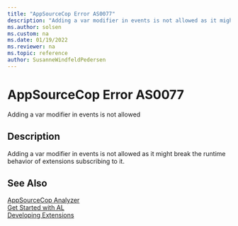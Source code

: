 ```yaml
---
title: "AppSourceCop Error AS0077"
description: "Adding a var modifier in events is not allowed as it might break the runtime behavior of extensions subscribing to it."
ms.author: solsen
ms.custom: na
ms.date: 01/19/2022
ms.reviewer: na
ms.topic: reference
author: SusanneWindfeldPedersen
---
```

[//]: # (START>DO_NOT_EDIT)
[//]: # (IMPORTANT:Do not edit any of the content between here and the END>DO_NOT_EDIT.)
[//]: # (Any modifications should be made in the .xml files in the ModernDev repo.)
# AppSourceCop Error AS0077
Adding a var modifier in events is not allowed

## Description
Adding a var modifier in events is not allowed as it might break the runtime behavior of extensions subscribing to it.

[//]: # (IMPORTANT: END>DO_NOT_EDIT)
## See Also  
[AppSourceCop Analyzer](appsourcecop.md)  
[Get Started with AL](../devenv-get-started.md)  
[Developing Extensions](../devenv-dev-overview.md)  